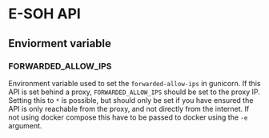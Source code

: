 # E-SOH API

## Enviorment variable
### FORWARDED_ALLOW_IPS

Environment variable used to set the `forwarded-allow-ips` in gunicorn. If this API is set behind a proxy, `FORWARDED_ALLOW_IPS` should be set to the proxy IP. Setting this to `*` is possible, but should only be set if you have ensured the API is only reachable from the proxy, and not directly from the internet. If not using docker compose this have to be passed to docker using the `-e` argument.
